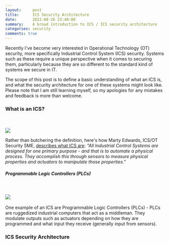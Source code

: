 ```yaml
---
layout:     post
title:      ICS Security Architecture
date:       2022-08-26 23:40:00
summary:    A broad introduction to ICS / ICS security architecture
categories: security
comments: true
---
```

Recently I've become very interested in Operational Technology (OT) security, more specifically Industrial Control System (ICS) security. Systems such as these require a unique perspective when it comes to securing them, particularly because they are so different to the standard kind of systems we secure in IT.

The scope of this post is to define a basic understanding of what an ICS is, and what the security architecture for one of these systems might look like. Please note that I am still learning myself, so my apologies for any mistakes and feedback is more than welcome.

### What is an ICS?
<br/><br/>
![](https://www.bgigurtsis.com/pictures/posts/otarch/controlloop.PNG)

Rather than butchering the definition, here's how Marty Edwards, ICS/OT Security SME, [describes what ICS are](https://youtu.be/k7qNCU8_Wpc?list=PL8OWO1qWXF4qRHrSTpwFbuLUL-bOrGn4y&t=119): _"All Industrial Control Systems are designed for one primary purpose - and that is to automate a physical process. They accomplish this through sensors to measure physical properties and actuators to manipulate those properties."_

##### Programmable Logic Controllers (PLCs)
<br/><br/>
![](https://www.bgigurtsis.com/pictures/posts/otarch/plc.png)
<br/><br/>
One example of an ICS are Programmable Logic Controllers (PLCs) - PLCs are ruggedized industrial computers that act as a middleman. They modulate outputs such as actuators depending on how they are programmed and what input they receive (generally input from sensors).

### ICS Security Architecture
